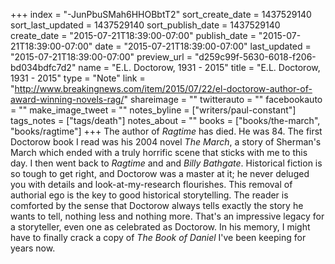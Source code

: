 +++
index = "-JunPbuSMah6HHOBbtT2"
sort_create_date = 1437529140
sort_last_updated = 1437529140
sort_publish_date = 1437529140
create_date = "2015-07-21T18:39:00-07:00"
publish_date = "2015-07-21T18:39:00-07:00"
date = "2015-07-21T18:39:00-07:00"
last_updated = "2015-07-21T18:39:00-07:00"
preview_url = "d259c99f-5630-6018-f206-bd034bdfc7d2"
name = "E.L. Doctorow, 1931 - 2015"
title = "E.L. Doctorow, 1931 - 2015"
type = "Note"
link = "http://www.breakingnews.com/item/2015/07/22/el-doctorow-author-of-award-winning-novels-rag/"
shareimage = ""
twitterauto = ""
facebookauto = ""
make_image_tweet = ""
notes_byline = ["writers/paul-constant"]
tags_notes = ["tags/death"]
notes_about = ""
books = ["books/the-march", "books/ragtime"]
+++
The author of *Ragtime* has died. He was 84. The first Doctorow book I read was his 2004 novel *The March*, a story of Sherman's March which ended with a truly horrific scene that sticks with me to this day. I then went back to *Ragtime* and and *Billy Bathgate*. Historical fiction is so tough to get right, and Doctorow was a master at it; he never deluged you with details and look-at-my-research flourishes. This removal of authorial ego is the key to good historical storytelling. The reader is comforted by the sense that Doctorow always tells exactly the story he wants to tell, nothing less and nothing more. That's an impressive legacy for a storyteller, even one as celebrated as Doctorow. In his memory, I might have to finally crack a copy of *The Book of Daniel* I've been keeping for years now.